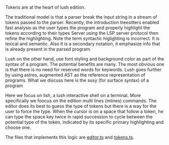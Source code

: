 Tokens are at the heart of lush edition.

The traditional model is that a parser break the input string in a stream of tokens passed to the parser. Recently, the introduction treesitters enabled fast analysis as the user types
the program and properly highlight the tokens according to their types 
Server using the LSP server protocol then refine the highlighting.
Note the term syntactic higlighting is incorrect. It is lexical and semantic.
Also it is a secondary notation, it emphasize info that is already present in
the parsed program.

Lush on the other hand, use font styling and background color as part of 
the syntax of a program. The potential benefits are many. The most obvious
one is that there is no need for reserved words for keywords. Lush goes further 
by using astres, augmented AST as the reference representation of programs. 
What we discuss here is the susy (for surface syntax) of a program

Here we focus on lish, a lush interactive shell on a terminal.
More specifically we foocus on the edition multi lines (mlines) commands.
The editor does its best to guess the type of tokens but there is a 
way for the user to force the type. When the cursor is on a space that 
follow a token, he can type the space key twice in rapid succession to 
cycle between the potential type of the token, indicated by its specific 
primary highlighting and choose one.

The files that implements this logic are [editor.ts](src/editor.ts)
and [tokens.ts](src/tokens.ts). 



